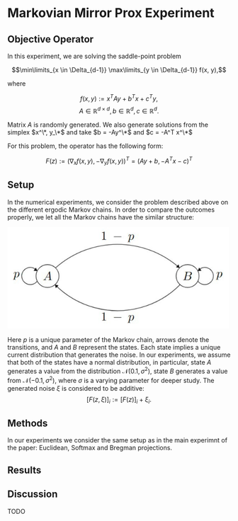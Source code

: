 # Markovian Mirror Prox Experiment

## Objective Operator

In this experiment, we are solving the saddle-point problem

$$\min\limits_{x \in \Delta_{d-1}} \max\limits_{y \in \Delta_{d-1}} f(x, y),$$

where

$$f(x, y) := x^T A y + b^T x + c^T y,$$
$$A \in \mathbb{R}^{d \times d}, \, b \in \mathbb{R}^d, \, c \in \mathbb{R}^d.$$

Matrix $A$ is randomly generated. We also generate solutions from the simplex $x^\*, y_\*$ and take $b = -Ay^\*$ and $c = -A^T x^\*$

For this problem, the operator has the following form:

$$F(z) := (\nabla_x f(x, y), - \nabla_y f(x, y))^T =  (Ay + b, -A^Tx - c)^T$$

## Setup

In the numerical experiments, we consider the problem described above on the different ergodic Markov chains. In order to compare the outcomes properly, we let all the Markov chains have the similar structure:

<img src="mc.jpg" alt="Markov chain" width="500"/> 

Here $p$ is a unique parameter of the Markov chain, arrows denote the transitions, and $A$ and $B$ represent the states. Each state implies a unique current distribution that generates the noise. In our experiments, we assume that both of the states have a normal distribution, in particular, state $A$ generates a value from the distribution $\mathcal{N}(0.1, \sigma^2)$, state $B$ generates a value from $\mathcal{N}(-0.1, \sigma^2)$, where $\sigma$ is a varying parameter for deeper study. The generated noise $\xi$ is considered to be additive:
$$\left[F(z, \xi)\right]_i := \left[F(z)\right]_i + \xi_i.$$

## Methods

In our experiments we consider the same setup as in the main experimnt of the paper: Euclidean, Softmax and Bregman projections.

## Results

## Discussion

TODO
